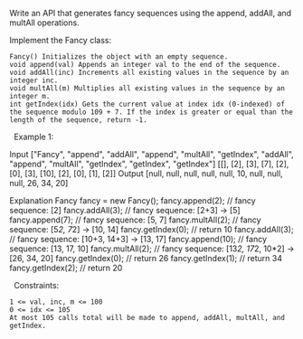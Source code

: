 Write an API that generates fancy sequences using the append, addAll, and multAll operations.

Implement the Fancy class:


	Fancy() Initializes the object with an empty sequence.
	void append(val) Appends an integer val to the end of the sequence.
	void addAll(inc) Increments all existing values in the sequence by an integer inc.
	void multAll(m) Multiplies all existing values in the sequence by an integer m.
	int getIndex(idx) Gets the current value at index idx (0-indexed) of the sequence modulo 109 + 7. If the index is greater or equal than the length of the sequence, return -1.


 
Example 1:

Input
["Fancy", "append", "addAll", "append", "multAll", "getIndex", "addAll", "append", "multAll", "getIndex", "getIndex", "getIndex"]
[[], [2], [3], [7], [2], [0], [3], [10], [2], [0], [1], [2]]
Output
[null, null, null, null, null, 10, null, null, null, 26, 34, 20]

Explanation
Fancy fancy = new Fancy();
fancy.append(2);   // fancy sequence: [2]
fancy.addAll(3);   // fancy sequence: [2+3] -> [5]
fancy.append(7);   // fancy sequence: [5, 7]
fancy.multAll(2);  // fancy sequence: [5*2, 7*2] -> [10, 14]
fancy.getIndex(0); // return 10
fancy.addAll(3);   // fancy sequence: [10+3, 14+3] -> [13, 17]
fancy.append(10);  // fancy sequence: [13, 17, 10]
fancy.multAll(2);  // fancy sequence: [13*2, 17*2, 10*2] -> [26, 34, 20]
fancy.getIndex(0); // return 26
fancy.getIndex(1); // return 34
fancy.getIndex(2); // return 20


 
Constraints:


	1 <= val, inc, m <= 100
	0 <= idx <= 105
	At most 105 calls total will be made to append, addAll, multAll, and getIndex.

